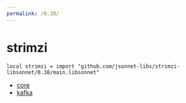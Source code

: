 ```yaml
---
permalink: /0.38/
---
```


# strimzi

```jsonnet
local strimzi = import "github.com/jsonnet-libs/strimzi-libsonnet/0.38/main.libsonnet"
```



* [core](core/index.md)
* [kafka](kafka/index.md)